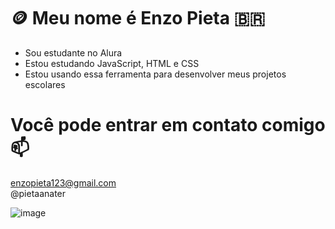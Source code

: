 # 🪙 Meu nome é Enzo Pieta 🇧🇷 

- Sou estudante no Alura
- Estou estudando JavaScript, HTML e CSS
- Estou usando essa ferramenta para desenvolver meus projetos escolares


# Você pode entrar em contato comigo 📫

enzopieta123@gmail.com<br>
@pietaanater


![image](https://github.com/PietaEnzo/PietaEnzo/assets/145782528/5fe4a39e-9a54-4316-a73d-6b1a3acebccd)



